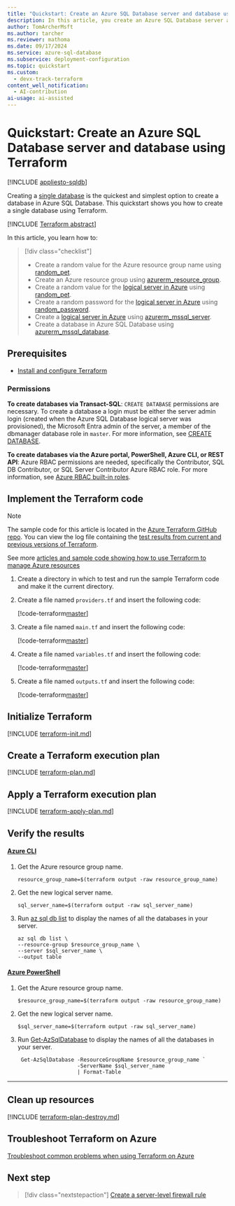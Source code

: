 ```yaml
---
title: "Quickstart: Create an Azure SQL Database server and database using Terraform"
description: In this article, you create an Azure SQL Database server and database using Terraform.
author: TomArcherMsft
ms.author: tarcher
ms.reviewer: mathoma
ms.date: 09/17/2024
ms.service: azure-sql-database
ms.subservice: deployment-configuration
ms.topic: quickstart
ms.custom:
  - devx-track-terraform
content_well_notification: 
  - AI-contribution
ai-usage: ai-assisted
---
```


# Quickstart: Create an Azure SQL Database server and database using Terraform
[!INCLUDE [appliesto-sqldb](../includes/appliesto-sqldb.md)]

Creating a [single database](single-database-overview.md) is the quickest and simplest option to create a database in Azure SQL Database. This quickstart shows you how to create a single database using Terraform.

[!INCLUDE [Terraform abstract](~/../azure-dev-docs-pr/articles/terraform/includes/abstract.md)]

In this article, you learn how to:

> [!div class="checklist"]
> * Create a random value for the Azure resource group name using [random_pet](https://registry.terraform.io/providers/hashicorp/random/latest/docs/resources/pet).
> * Create an Azure resource group using [azurerm_resource_group](https://registry.terraform.io/providers/hashicorp/azurerm/latest/docs/resources/resource_group).
> * Create a random value for the [logical server in Azure](logical-servers.md) using [random_pet](https://registry.terraform.io/providers/hashicorp/random/latest/docs/resources/pet).
> * Create a random password for the [logical server in Azure](logical-servers.md) using [random_password](https://registry.terraform.io/providers/hashicorp/random/latest/docs/resources/password).
> * Create a [logical server in Azure](logical-servers.md) using [azurerm_mssql_server](https://registry.terraform.io/providers/hashicorp/azurerm/latest/docs/resources/mssql_server).
> * Create a database in Azure SQL Database using [azurerm_mssql_database](https://registry.terraform.io/providers/hashicorp/azurerm/latest/docs/resources/mssql_database).

## Prerequisites

- [Install and configure Terraform](/azure/developer/terraform/quickstart-configure)

### Permissions

**To create databases via Transact-SQL**: `CREATE DATABASE` permissions are necessary. To create a database a login must be either the server admin login (created when the Azure SQL Database logical server was provisioned), the Microsoft Entra admin of the server, a member of the dbmanager database role in `master`. For more information, see [CREATE DATABASE](/sql/t-sql/statements/create-database-transact-sql?view=azuresqldb-current&preserve-view=true).

**To create databases via the Azure portal, PowerShell, Azure CLI, or REST API**: Azure RBAC permissions are needed, specifically the Contributor, SQL DB Contributor, or SQL Server Contributor Azure RBAC role. For more information, see [Azure RBAC built-in roles](/azure/role-based-access-control/built-in-roles).

## Implement the Terraform code

> [!NOTE]
> The sample code for this article is located in the [Azure Terraform GitHub repo](https://github.com/Azure/terraform/tree/master/quickstart/101-sql-database). You can view the log file containing the [test results from current and previous versions of Terraform](https://github.com/Azure/terraform/tree/master/quickstart//101-sql-database/TestRecord.md).
> 
> See more [articles and sample code showing how to use Terraform to manage Azure resources](/azure/terraform)

1. Create a directory in which to test and run the sample Terraform code and make it the current directory.

1. Create a file named `providers.tf` and insert the following code:

    [!code-terraform[master](~/../terraform_samples/quickstart/101-sql-database//providers.tf)]

1. Create a file named `main.tf` and insert the following code:

    [!code-terraform[master](~/../terraform_samples/quickstart/101-sql-database//main.tf)]

1. Create a file named `variables.tf` and insert the following code:

    [!code-terraform[master](~/../terraform_samples/quickstart/101-sql-database//variables.tf)]

1. Create a file named `outputs.tf` and insert the following code:

    [!code-terraform[master](~/../terraform_samples/quickstart/101-sql-database//outputs.tf)]

## Initialize Terraform

[!INCLUDE [terraform-init.md](~/../azure-dev-docs-pr/articles/terraform/includes/terraform-init.md)]

## Create a Terraform execution plan

[!INCLUDE [terraform-plan.md](~/../azure-dev-docs-pr/articles/terraform/includes/terraform-plan.md)]

## Apply a Terraform execution plan

[!INCLUDE [terraform-apply-plan.md](~/../azure-dev-docs-pr/articles/terraform/includes/terraform-apply-plan.md)]

## Verify the results

#### [Azure CLI](#tab/azure-cli)

1. Get the Azure resource group name.

    ```console
    resource_group_name=$(terraform output -raw resource_group_name)
    ```

1. Get the new logical server name.

    ```console
   sql_server_name=$(terraform output -raw sql_server_name)
    ```

1. Run [az sql db list](/cli/azure/sql/db#az-sql-db-list) to display the names of all the databases in your server.

    ```azurecli
    az sql db list \
    --resource-group $resource_group_name \
    --server $sql_server_name \
    --output table
    ```

#### [Azure PowerShell](#tab/azure-powershell)

1. Get the Azure resource group name.

    ```console
    $resource_group_name=$(terraform output -raw resource_group_name)
    ```

1. Get the new logical server name.

    ```console
    $sql_server_name=$(terraform output -raw sql_server_name)
    ```

1. Run [Get-AzSqlDatabase](/powershell/module/az.sql/get-azsqldatabase) to display the names of all the databases in your server.

    ```azurepowershell
     Get-AzSqlDatabase -ResourceGroupName $resource_group_name `
                       -ServerName $sql_server_name `
                       | Format-Table
    ```

---

## Clean up resources

[!INCLUDE [terraform-plan-destroy.md](~/../azure-dev-docs-pr/articles/terraform/includes/terraform-plan-destroy.md)]

## Troubleshoot Terraform on Azure

[Troubleshoot common problems when using Terraform on Azure](/azure/developer/terraform/troubleshoot)

## Next step

> [!div class="nextstepaction"]
> [Create a server-level firewall rule](firewall-create-server-level-portal-quickstart.md)

